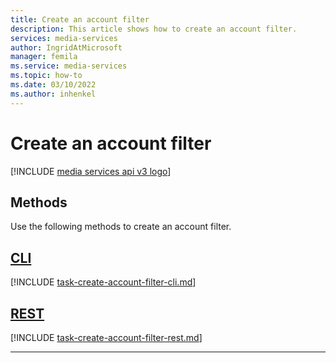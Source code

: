 ```yaml
---
title: Create an account filter
description: This article shows how to create an account filter.
services: media-services
author: IngridAtMicrosoft
manager: femila 
ms.service: media-services
ms.topic: how-to
ms.date: 03/10/2022
ms.author: inhenkel
---
```


# Create an account filter

[!INCLUDE [media services api v3 logo](./includes/v3-hr.md)]

## Methods

Use the following methods to create an account filter.

## [CLI](#tab/cli/)

[!INCLUDE [task-create-account-filter-cli.md](./includes/task-create-account-filter-cli.md)]

## [REST](#tab/rest/)

[!INCLUDE [task-create-account-filter-rest.md](./includes/task-create-account-filter-rest.md)]

---
